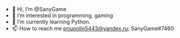 - 👋 Hi, I’m @SanyGame
- 👀 I’m interested in programming, gaming
- 🌱 I’m currently learning Python.
- 📫 How to reach me priupolin5443@yandex.ru; SanyGame#7460

